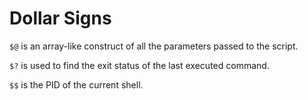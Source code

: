 # Dollar Signs

`$@` is an array-like construct of all the parameters passed to the script.

`$?` is used to find the exit status of the last executed command.

`$$` is the PID of the current shell.
